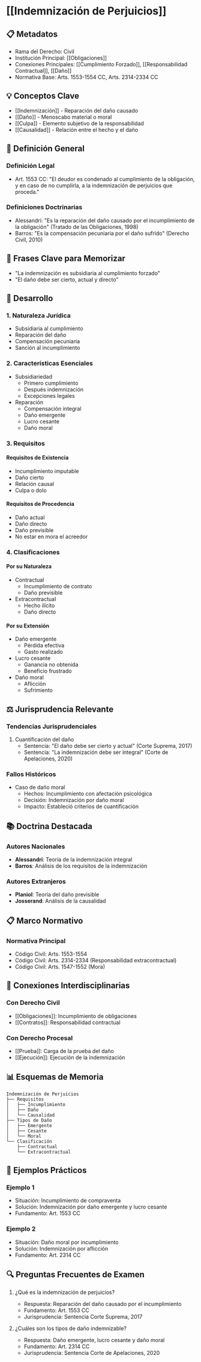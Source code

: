 # [[Indemnización de Perjuicios]]

## 📋 Metadatos
- Rama del Derecho: Civil
- Institución Principal: [[Obligaciones]]
- Conexiones Principales: [[Cumplimiento Forzado]], [[Responsabilidad Contractual]], [[Daño]]
- Normativa Base: Arts. 1553-1554 CC, Arts. 2314-2334 CC

## 💡 Conceptos Clave
- [[Indemnización]] - Reparación del daño causado
- [[Daño]] - Menoscabo material o moral
- [[Culpa]] - Elemento subjetivo de la responsabilidad
- [[Causalidad]] - Relación entre el hecho y el daño

## 📖 Definición General
### Definición Legal
- Art. 1553 CC: "El deudor es condenado al cumplimiento de la obligación, y en caso de no cumplirla, a la indemnización de perjuicios que proceda."

### Definiciones Doctrinarias
- Alessandri: "Es la reparación del daño causado por el incumplimiento de la obligación" (Tratado de las Obligaciones, 1998)
- Barros: "Es la compensación pecuniaria por el daño sufrido" (Derecho Civil, 2010)

## 🎯 Frases Clave para Memorizar
- "La indemnización es subsidiaria al cumplimiento forzado"
- "El daño debe ser cierto, actual y directo"

## 📑 Desarrollo

### 1. Naturaleza Jurídica
- Subsidiaria al cumplimiento
- Reparación del daño
- Compensación pecuniaria
- Sanción al incumplimiento

### 2. Características Esenciales
- Subsidiariedad
  - Primero cumplimiento
  - Después indemnización
  - Excepciones legales
- Reparación
  - Compensación integral
  - Daño emergente
  - Lucro cesante
  - Daño moral

### 3. Requisitos
#### Requisitos de Existencia
- Incumplimiento imputable
- Daño cierto
- Relación causal
- Culpa o dolo

#### Requisitos de Procedencia
- Daño actual
- Daño directo
- Daño previsible
- No estar en mora el acreedor

### 4. Clasificaciones
#### Por su Naturaleza
- Contractual
  - Incumplimiento de contrato
  - Daño previsible
- Extracontractual
  - Hecho ilícito
  - Daño directo

#### Por su Extensión
- Daño emergente
  - Pérdida efectiva
  - Gasto realizado
- Lucro cesante
  - Ganancia no obtenida
  - Beneficio frustrado
- Daño moral
  - Aflicción
  - Sufrimiento

## ⚖️ Jurisprudencia Relevante
### Tendencias Jurisprudenciales
1. Cuantificación del daño
   - Sentencia: "El daño debe ser cierto y actual" (Corte Suprema, 2017)
   - Sentencia: "La indemnización debe ser integral" (Corte de Apelaciones, 2020)

### Fallos Históricos
- Caso de daño moral
  - Hechos: Incumplimiento con afectación psicológica
  - Decisión: Indemnización por daño moral
  - Impacto: Estableció criterios de cuantificación

## 📚 Doctrina Destacada
### Autores Nacionales
- **Alessandri**: Teoría de la indemnización integral
- **Barros**: Análisis de los requisitos de la indemnización

### Autores Extranjeros
- **Planiol**: Teoría del daño previsible
- **Josserand**: Análisis de la causalidad

## 📋 Marco Normativo
### Normativa Principal
- Código Civil: Arts. 1553-1554
- Código Civil: Arts. 2314-2334 (Responsabilidad extracontractual)
- Código Civil: Arts. 1547-1552 (Mora)

## 🔄 Conexiones Interdisciplinarias
### Con Derecho Civil
- [[Obligaciones]]: Incumplimiento de obligaciones
- [[Contratos]]: Responsabilidad contractual

### Con Derecho Procesal
- [[Prueba]]: Carga de la prueba del daño
- [[Ejecución]]: Ejecución de la indemnización

## 📊 Esquemas de Memoria
```plaintext
Indemnización de Perjuicios
├── Requisitos
│   ├── Incumplimiento
│   ├── Daño
│   └── Causalidad
├── Tipos de Daño
│   ├── Emergente
│   ├── Cesante
│   └── Moral
└── Clasificación
    ├── Contractual
    └── Extracontractual
```

## 📝 Ejemplos Prácticos
### Ejemplo 1
- Situación: Incumplimiento de compraventa
- Solución: Indemnización por daño emergente y lucro cesante
- Fundamento: Art. 1553 CC

### Ejemplo 2
- Situación: Daño moral por incumplimiento
- Solución: Indemnización por aflicción
- Fundamento: Art. 2314 CC

## 🔍 Preguntas Frecuentes de Examen
1. ¿Qué es la indemnización de perjuicios?
   - Respuesta: Reparación del daño causado por el incumplimiento
   - Fundamento: Art. 1553 CC
   - Jurisprudencia: Sentencia Corte Suprema, 2017

2. ¿Cuáles son los tipos de daño indemnizable?
   - Respuesta: Daño emergente, lucro cesante y daño moral
   - Fundamento: Art. 2314 CC
   - Jurisprudencia: Sentencia Corte de Apelaciones, 2020 